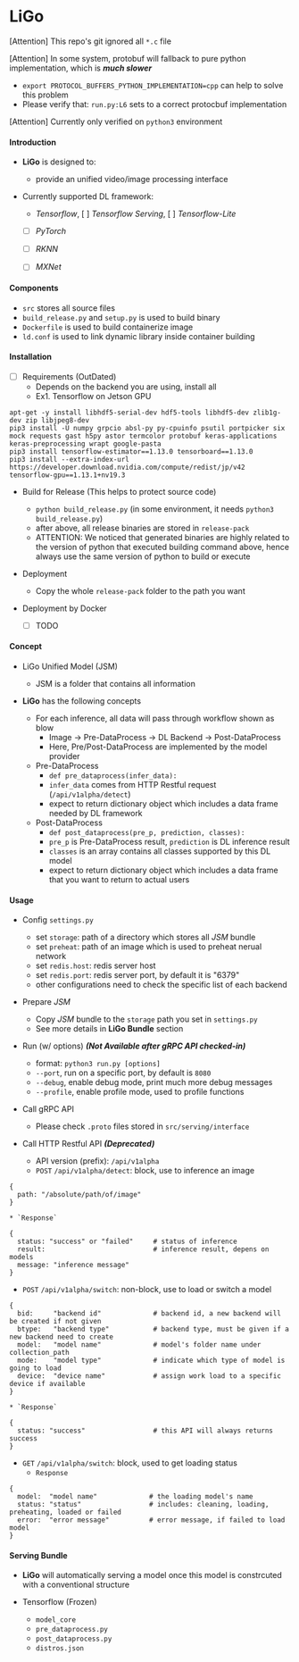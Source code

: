 # LiGo

[Attention] This repo's git ignored all `*.c` file

[Attention] In some system, protobuf will fallback to pure python implementation, which is ***much slower***
* `export PROTOCOL_BUFFERS_PYTHON_IMPLEMENTATION=cpp` can help to solve this problem
* Please verify that: `run.py:L6` sets to a correct protocbuf implementation

[Attention] Currently only verified on `python3` environment


#### Introduction

* **LiGo** is designed to:
  * provide an unified video/image processing interface

* Currently supported DL framework:
  * *Tensorflow*, [ ] *Tensorflow Serving*, [ ] *Tensorflow-Lite*
  * [ ] *PyTorch*
  * [ ] *RKNN*
  * [ ] *MXNet*


#### Components

* `src` stores all source files
* `build_release.py` and `setup.py` is used to build binary
* `Dockerfile` is used to build containerize image
* `ld.conf` is used to link dynamic library inside container building


#### Installation

* [ ] Requirements (OutDated)
  * Depends on the backend you are using, install all
  * Ex1. Tensorflow on Jetson GPU
```
apt-get -y install libhdf5-serial-dev hdf5-tools libhdf5-dev zlib1g-dev zip libjpeg8-dev
pip3 install -U numpy grpcio absl-py py-cpuinfo psutil portpicker six mock requests gast h5py astor termcolor protobuf keras-applications keras-preprocessing wrapt google-pasta
pip3 install tensorflow-estimator==1.13.0 tensorboard==1.13.0
pip3 install --extra-index-url https://developer.download.nvidia.com/compute/redist/jp/v42 tensorflow-gpu==1.13.1+nv19.3
```

* Build for Release (This helps to protect source code)
  * `python build_release.py` (in some environment, it needs `python3 build_release.py`)
  * after above, all release binaries are stored in `release-pack`
  * ATTENTION: We noticed that generated binaries are highly related to the version of python that executed building command above, hence always use the same version of python to build or execute

* Deployment
  * Copy the whole `release-pack` folder to the path you want

* Deployment by Docker
  * [ ] TODO


#### Concept
* LiGo Unified Model (JSM)
  * JSM is a folder that contains all information

* **LiGo** has the following concepts
  * For each inference, all data will pass through workflow shown as blow
    * Image -> Pre-DataProcess -> DL Backend -> Post-DataProcess
    * Here, Pre/Post-DataProcess are implemented by the model provider
  * Pre-DataProcess
    * `def pre_dataprocess(infer_data):`
    * `infer_data` comes from HTTP Restful request (`/api/v1alpha/detect`)
    * expect to return dictionary object which includes a data frame needed by DL framework
  * Post-DataProcess
    * `def post_dataprocess(pre_p, prediction, classes):`
    * `pre_p` is Pre-DataProcess result, `prediction` is DL inference result
    * `classes` is an array contains all classes supported by this DL model
    * expect to return dictionary object which includes a data frame that you want to return to actual users



#### Usage

* Config `settings.py`
  * set `storage`: path of a directory which stores all *JSM* bundle
  * set `preheat`: path of an image which is used to preheat nerual network
  * set `redis.host`: redis server host
  * set `redis.port`: redis server port, by default it is "6379"
  * other configurations need to check the specific list of each backend

* Prepare *JSM*
  * Copy *JSM* bundle to the `storage` path you set in `settings.py`
  * See more details in **LiGo Bundle** section

* Run (w/ options) ***(Not Available after gRPC API checked-in)***
  * format: `python3 run.py [options]`
  * `--port`, run on a specific port, by default is `8080`
  * `--debug`, enable debug mode, print much more debug messages
  * `--profile`, enable profile mode, used to profile functions

* Call gRPC API
  * Please check `.proto` files stored in `src/serving/interface`

* Call HTTP Restful API ***(Deprecated)***
  * API version (prefix): `/api/v1alpha`
  * `POST` `/api/v1alpha/detect`: block, use to inference an image
```
{
  path: "/absolute/path/of/image"
}
```
    * `Response`
```
{
  status: "success" or "failed"     # status of inference
  result:                           # inference result, depens on models
  message: "inference message"
}
```
  * `POST` `/api/v1alpha/switch`: non-block, use to load or switch a model
```
{
  bid:     "backend id"             # backend id, a new backend will be created if not given
  btype:   "backend type"           # backend type, must be given if a new backend need to create
  model:   "model name"             # model's folder name under collection_path
  mode:    "model type"             # indicate which type of model is going to load
  device:  "device name"            # assign work load to a specific device if available
}
```
    * `Response`
```
{
  status: "success"                 # this API will always returns success
}
```
  * `GET` `/api/v1alpha/switch`: block, used to get loading status
    * `Response`
```
{
  model:  "model name"             # the loading model's name
  status: "status"                 # includes: cleaning, loading, preheating, loaded or failed
  error:  "error message"          # error message, if failed to load model
}
```


#### Serving Bundle

* **LiGo** will automatically serving a model once this model is constrcuted with a conventional structure

* Tensorflow (Frozen)
  * `model_core`
  * `pre_dataprocess.py`
  * `post_dataprocess.py`
  * `distros.json`

